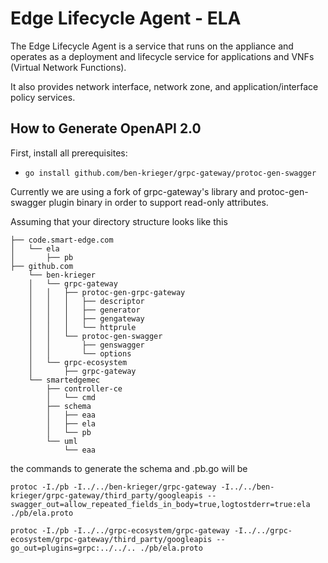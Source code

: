# Edge Lifecycle Agent - ELA

The Edge Lifecycle Agent is a service that runs on the appliance and operates
as a deployment and lifecycle service for applications and VNFs (Virtual Network
Functions).

It also provides network interface, network zone, and application/interface policy
services.

## How to Generate OpenAPI 2.0

First, install all prerequisites:

* `go install github.com/ben-krieger/grpc-gateway/protoc-gen-swagger`

Currently we are using a fork of grpc-gateway's library and protoc-gen-swagger
plugin binary in order to support read-only attributes.

Assuming that your directory structure looks like this

```
├── code.smart-edge.com
│   └── ela
│       ├── pb
├── github.com
    └── ben-krieger
    │   └── grpc-gateway
    │   │   ├── protoc-gen-grpc-gateway
    │   │   │   ├── descriptor
    │   │   │   ├── generator
    │   │   │   ├── gengateway
    │   │   │   └── httprule
    │   │   └── protoc-gen-swagger
    │   │       ├── genswagger
    │   │       └── options
    │   └── grpc-ecosystem
    │       ├── grpc-gateway
    └── smartedgemec
        ├── controller-ce
        │   └── cmd
        ├── schema
        │   ├── eaa
        │   ├── ela
        │   └── pb
        └── uml
            └── eaa
```

the commands to generate the schema and .pb.go will be

```
protoc -I./pb -I../../ben-krieger/grpc-gateway -I../../ben-krieger/grpc-gateway/third_party/googleapis --swagger_out=allow_repeated_fields_in_body=true,logtostderr=true:ela ./pb/ela.proto

protoc -I./pb -I../../grpc-ecosystem/grpc-gateway -I../../grpc-ecosystem/grpc-gateway/third_party/googleapis --go_out=plugins=grpc:../../.. ./pb/ela.proto
```
